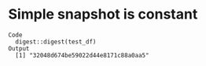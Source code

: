 # Simple snapshot is constant

    Code
      digest::digest(test_df)
    Output
      [1] "32048d674be59022d44e8171c88a0aa5"

